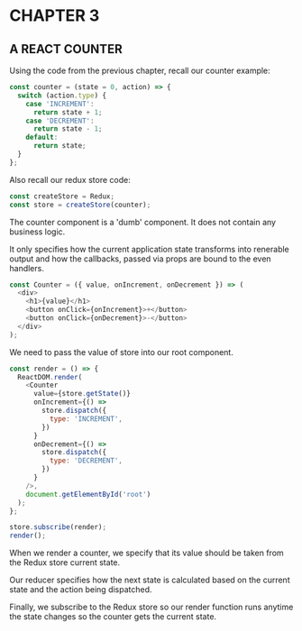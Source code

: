 # CHAPTER 3

## A REACT COUNTER

Using the code from the previous chapter, recall our counter example:

```js
const counter = (state = 0, action) => {
  switch (action.type) {
    case 'INCREMENT':
      return state + 1;
    case 'DECREMENT':
      return state - 1;
    default:
      return state;
  }
};
```

Also recall our redux store code:

```js
const createStore = Redux;
const store = createStore(counter);
```

The counter component is a 'dumb' component. It does not contain any business logic.

It only specifies how the current application state transforms into renerable output and how the callbacks, passed via props are bound to the even handlers.

```js
const Counter = ({ value, onIncrement, onDecrement }) => (
  <div>
    <h1>{value}</h1>
    <button onClick={onIncrement}>+</button>
    <button onClick={onDecrement}>-</button>
  </div>
);
```

We need to pass the value of store into our root component.

```js
const render = () => {
  ReactDOM.render(
    <Counter
      value={store.getState()}
      onIncrement={() =>
        store.dispatch({
          type: 'INCREMENT',
        })
      }
      onDecrement={() =>
        store.dispatch({
          type: 'DECREMENT',
        })
      }
    />,
    document.getElementById('root')
  );
};

store.subscribe(render);
render();
```

When we render a counter, we specify that its value should be taken from the Redux store current state.

Our reducer specifies how the next state is calculated based on the current state and the action being dispatched.

Finally, we subscribe to the Redux store so our render function runs anytime the state changes so the counter gets the current state.
